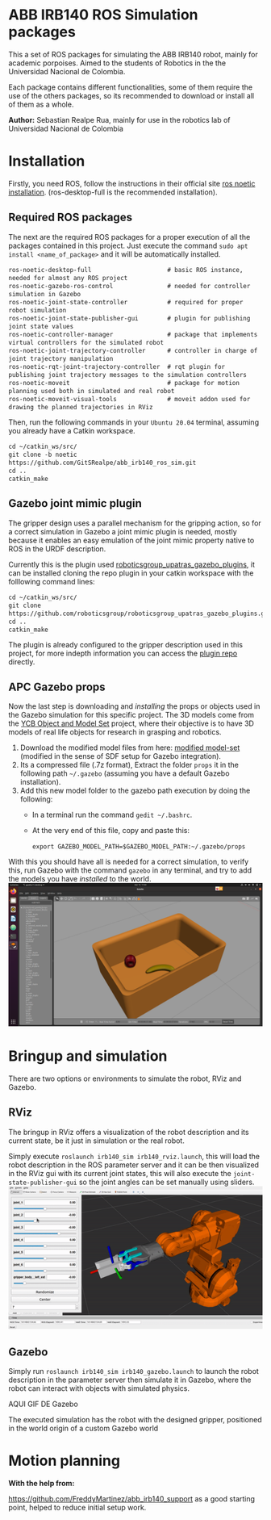 # ABB IRB140 ROS Simulation packages
This a set of ROS packages for simulating the ABB IRB140 robot, mainly for academic porpoises. Aimed to the students of Robotics in the the Universidad Nacional de Colombia.

Each package contains different functionalities, some of them require the use of the others packages, so its recommended to download or install all of them as a whole.

**Author:** Sebastian Realpe Rua, mainly for use in the robotics lab of Universidad Nacional de Colombia

# Installation
Firstly, you need ROS, follow the instructions in their official site [ros noetic installation](http://wiki.ros.org/noetic/Installation/Ubuntu). (ros-desktop-full is the recommended installation).

## Required ROS packages
The next are the required ROS packages for a proper execution of all the packages contained in this project. Just execute the command `sudo apt install <name_of_package>` and it will be automatically installed.
```
ros-noetic-desktop-full                     # basic ROS instance, needed for almost any ROS project
ros-noetic-gazebo-ros-control               # needed for controller simulation in Gazebo
ros-noetic-joint-state-controller           # required for proper robot simulation
ros-noetic-joint-state-publisher-gui        # plugin for publishing joint state values
ros-noetic-controller-manager               # package that implements virtual controllers for the simulated robot
ros-noetic-joint-trajectory-controller      # controller in charge of joint trajectory manipulation
ros-noetic-rqt-joint-trajectory-controller  # rqt plugin for publishing joint trajectory messages to the simulation controllers
ros-noetic-moveit                           # package for motion planning used both in simulated and real robot
ros-noetic-moveit-visual-tools              # moveit addon used for drawing the planned trajectories in RViz

```

Then, run the following commands in your `Ubuntu 20.04` terminal, assuming you already have a Catkin workspace.

```
cd ~/catkin_ws/src/
git clone -b noetic https://github.com/GitSRealpe/abb_irb140_ros_sim.git
cd ..
catkin_make
```

## Gazebo joint mimic plugin
The gripper design uses a parallel mechanism for the gripping action, so for a correct simulation in Gazebo a joint mimic plugin is needed, mostly because it enables an easy emulation of the joint mimic property native to ROS in the URDF description.

Currently this is the plugin used [roboticsgroup_upatras_gazebo_plugins](https://github.com/roboticsgroup/roboticsgroup_upatras_gazebo_plugins), it can be installed cloning the repo plugin in your catkin workspace with the folllowing command lines:
```
cd ~/catkin_ws/src/
git clone https://github.com/roboticsgroup/roboticsgroup_upatras_gazebo_plugins.git
cd ..
catkin_make
```
The plugin is already configured to the gripper description used in this project, for more indepth information you can access the [plugin repo](https://github.com/roboticsgroup/roboticsgroup_upatras_gazebo_plugins) directly.

## APC Gazebo props
Now the last step is downloading and *installing* the props or objects used in the Gazebo simulation for this specific project. The 3D models come from the [YCB Object and Model Set](https://www.ycbbenchmarks.com/object-models/) project, where their objective is to have 3D models of real life objects for research in grasping and robotics.

1. Download the modified model files from here: [modified model-set](https://www.mediafire.com/file/hojbtcs5x3st9fp/props.7z/file) (modified in the sense of SDF setup for Gazebo integration).
2. Its a compressed file (.7z format), Extract the folder `props` it in the following path `~/.gazebo` (assuming you have a default Gazebo installation).
3. Add this new model folder to the gazebo path execution by doing the following:
    - In a terminal run the command `gedit ~/.bashrc`.
    - At the very end of this file, copy and paste this:

      `export GAZEBO_MODEL_PATH=$GAZEBO_MODEL_PATH:~/.gazebo/props`

With this you should have all is needed for a correct simulation, to verify this, run Gazebo with the command `gazebo` in any terminal, and try to add the models you have *installed* to the world.
![You will bet able to insert objects like these](images/props.png)

# Bringup and simulation
There are two options or environments to simulate the robot, RViz and Gazebo.
## RViz
The bringup in RViz offers a visualization of the robot description and its current state, be it just in simulation or the real robot.

Simply execute `roslaunch irb140_sim irb140_rviz.launch`, this will load the robot description in the ROS parameter server and it can be then visualized in the RViz gui with its current joint states, this will also execute the `joint-state-publisher-gui` so the joint angles can be set manually using sliders.
![](images/rviz.gif)
## Gazebo
Simply run `roslaunch irb140_sim irb140_gazebo.launch` to launch the robot description in the parameter server then simulate it in Gazebo, where the robot can interact with objects with simulated physics.

AQUI GIF DE Gazebo

The executed simulation has the robot with the designed gripper, positioned in the world origin of a custom Gazebo world

# Motion planning


**With the help from:**

https://github.com/FreddyMartinez/abb_irb140_support as a good starting point, helped to reduce initial setup work.

